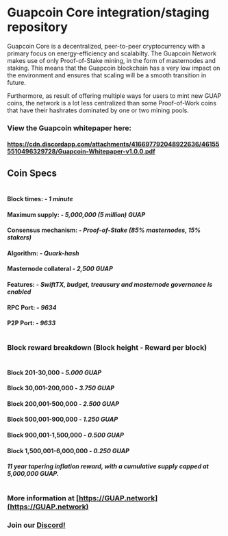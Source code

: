 # Guapcoin Core integration/staging repository

Guapcoin Core is a decentralized, peer-to-peer cryptocurrency with a primary focus on energy-efficiency and scalabilty. The Guapcoin Network makes use of only Proof-of-Stake mining, in the form of masternodes and staking. This means that the Guapcoin blockchain has a very low impact on the environment and ensures that scaling will be a smooth transition in future. 

Furthermore, as result of offering multiple ways for users to mint new GUAP coins, the network is a lot less centralized than some Proof-of-Work coins that have their hashrates dominated by one or two mining pools.

### View the Guapcoin whitepaper here: 

#### https://cdn.discordapp.com/attachments/416697792048922636/461555510496329728/Guapcoin-Whitepaper-v1.0.0.pdf

## Coin Specs

#

#### Block times: - *1 minute* 
#### Maximum supply: - *5,000,000 (5 million) GUAP*
#### Consensus mechanism: - *Proof-of-Stake (85% masternodes, 15% stakers)*
#### Algorithm: - *Quark-hash* 
#### Masternode collateral - *2,500 GUAP*  
#### Features: - *SwiftTX, budget, treausury and masternode governance is enabled* 
#### RPC Port: - *9634* 
#### P2P Port: - *9633* 

#

### Block reward breakdown (Block height - Reward per block)
#
#### Block 201-30,000	  -   *5.000 GUAP*

#### Block 30,001-200,000   -   *3.750 GUAP*

#### Block 200,001-500,000  -   *2.500 GUAP*

#### Block 500,001-900,000  -   *1.250 GUAP*

#### Block 900,001-1,500,000  -  *0.500 GUAP*

#### Block 1,500,001-6,000,000   -   *0.250 GUAP*

#### *11 year tapering inflation reward, with a cumulative supply capped at 5,000,000 GUAP.*

#

### More information at [https://GUAP.network](https://GUAP.network)
### Join our [Discord!](https://discord.gg/9nzt37V)

